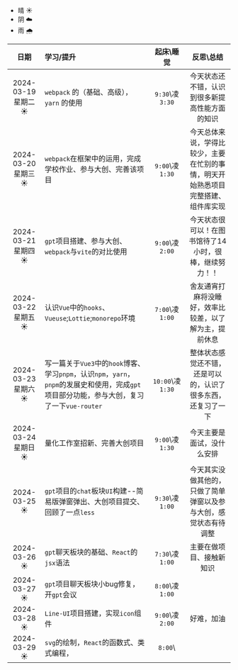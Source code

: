 - 晴 ☀️
- 阴 ☁️
- 雨 🌧️

|         日期         | 学习/提升                             |  起床\睡觉   |                   反思\总结                    |
| :------------------: | :------------------------------------ | :----------: | :--------------------------------------------: |
| 2024-03-19 星期二 ☀️ | `webpack` 的（基础、高级），`yarn` 的使用 | `9:30`\凌 `3:30` | 今天状态还不错，认识到很多新提高性能方面的知识 |
| 2024-03-20 星期三 ☀️ | `webpack`在框架中的运用，完成学校作业、参与大创、完善该项目 |    `9:00`\凌`1:30`    |                       今天总体来说，学得比较少，主要在忙别的事情，明天开始熟悉项目完整搭建、组件库实现                       |
| 2024-03-21 星期四 ☀️ | `gpt`项目搭建、参与大创、`webpack`与`vite`的对比使用 | `9:00`\凌`2:00` | 今天状态很可以！在图书馆待了14小时，很棒，继续努力！！ |
| 2024-03-22 星期五 ☀️ | 认识`Vue`中的`hooks`、`Vueuse`;`Lottie`;`monorepo`环境 | `7:00`\凌`1:00` | 舍友通宵打麻将没睡好，效率比较差，以了解为主，提前休息 |
| 2024-03-23 星期六 ☀️ | 写一篇关于`Vue3`中的`hook`博客、学习`pnpm`，认识`npm`，`yarn`，`pnpm`的发展史和使用，完成`gpt`项目部分功能，参与大创，复习了一下`vue-router` | `10:00`\凌`1:30` | 整体状态感觉还不错，还是可以的，认识了很多东西，还复习了一下 |
| 2024-03-24 星期日 ☀️ | 量化工作室招新、完善大创项目 | `9:00`\凌`1:30` | 今天主要是面试，没什么安排 |
| 2024-03-25 ☀️ | `gpt`项目的`chat`板块`UI`构建--简易版弹窗弹出、大创项目提交、回顾了一点`less` | `9:30`\凌`1:00` | 今天其实没做其他的，只做了简单弹窗以及参与大创，感觉状态有待调整 |
| 2024-03-26 ☀️ | `gpt`聊天板块的基础、`React`的`jsx`语法 | `7:30`\凌`1:00` | 主要在做项目、接触新知识 |
| 2024-03-27 ☀️ | `gpt`项目聊天板块小bug修复，开`gpt`会议 | `8:00`\凌`1:00` |  |
| 2024-03-28 ☀️ | `Line-UI`项目搭建，实现`icon`组件 | `9:00`\凌`2:00` | 好难，加油 |
| 2024-03-29 ☀️ | `svg`的绘制，`React`的函数式、类式编程， | `8:00`\ |  |
